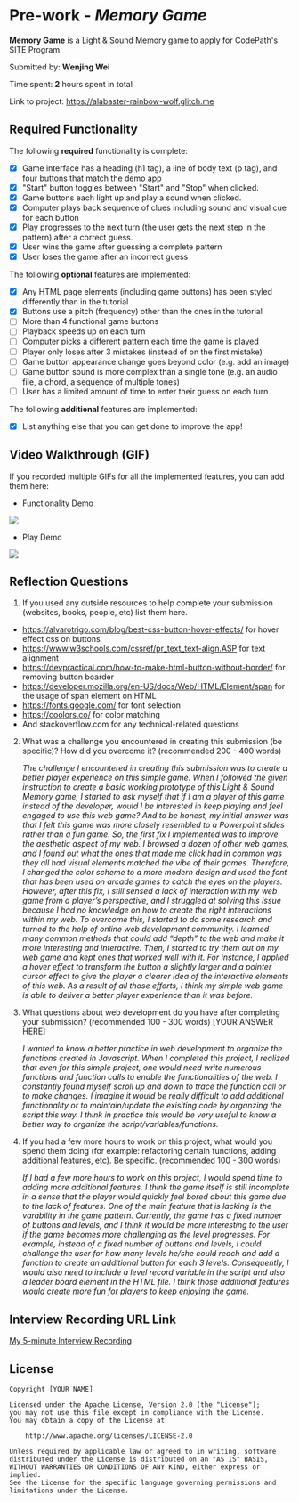 
# Pre-work - *Memory Game*

**Memory Game** is a Light & Sound Memory game to apply for CodePath's SITE Program. 

Submitted by: **Wenjing Wei**

Time spent: **2** hours spent in total

Link to project: https://alabaster-rainbow-wolf.glitch.me

## Required Functionality

The following **required** functionality is complete:

* [x] Game interface has a heading (h1 tag), a line of body text (p tag), and four buttons that match the demo app
* [x] "Start" button toggles between "Start" and "Stop" when clicked. 
* [x] Game buttons each light up and play a sound when clicked. 
* [x] Computer plays back sequence of clues including sound and visual cue for each button
* [x] Play progresses to the next turn (the user gets the next step in the pattern) after a correct guess. 
* [x] User wins the game after guessing a complete pattern
* [x] User loses the game after an incorrect guess

The following **optional** features are implemented:

* [x] Any HTML page elements (including game buttons) has been styled differently than in the tutorial
* [x] Buttons use a pitch (frequency) other than the ones in the tutorial
* [ ] More than 4 functional game buttons
* [ ] Playback speeds up on each turn
* [ ] Computer picks a different pattern each time the game is played
* [ ] Player only loses after 3 mistakes (instead of on the first mistake)
* [ ] Game button appearance change goes beyond color (e.g. add an image)
* [ ] Game button sound is more complex than a single tone (e.g. an audio file, a chord, a sequence of multiple tones)
* [ ] User has a limited amount of time to enter their guess on each turn

The following **additional** features are implemented:

- [x] List anything else that you can get done to improve the app!

## Video Walkthrough (GIF)

If you recorded multiple GIFs for all the implemented features, you can add them here:

* Functionality Demo

![](https://i.imgur.com/GmeR7HU.gif)

* Play Demo

![](https://i.imgur.com/GQc5BRw.gif)


## Reflection Questions
1. If you used any outside resources to help complete your submission (websites, books, people, etc) list them here. 
* https://alvarotrigo.com/blog/best-css-button-hover-effects/ for hover effect css on buttons
* https://www.w3schools.com/cssref/pr_text_text-align.ASP for text alignment
* https://devpractical.com/how-to-make-html-button-without-border/ for removing button boarder
* https://developer.mozilla.org/en-US/docs/Web/HTML/Element/span for the usage of span element on HTML
* https://fonts.google.com/ for font selection
* https://coolors.co/ for color matching
* And stackoverflow.com for any technical-related questions


2. What was a challenge you encountered in creating this submission (be specific)? How did you overcome it? (recommended 200 - 400 words) 

    _The challenge I encountered in creating this submission was to create a better player experience on this simple game. When I followed the given instruction to create a basic working prototype of this Light & Sound Memory game, I started to ask myself that if I am a player of this game instead of the developer, would I be interested in keep playing and feel engaged to use this web game? And to be honest, my initial answer was that I felt this game was more closely resembled to a Powerpoint slides rather than a fun game. So, the first fix I implemented was to improve the aesthetic aspect of my web. I browsed a dozen of other web games, and I found out what the ones that made me click had in common was they all had visual elements matched the vibe of their games. Therefore, I changed the color scheme to a more modern design and used the font that has been used on arcade games to catch the eyes on the players. However, after this fix, I still sensed a lack of interaction with my web game from a player’s perspective, and I struggled at solving this issue because I had no knowledge on how to create the right interactions within my web. To overcome this, I started to do some research and turned to the help of online web development community. I learned many common methods that could add “depth” to the web and make it more interesting and interactive. Then, I started to try them out on my web game and kept ones that worked well with it. For instance, I applied a hover effect to transform the button a slightly larger and a pointer cursor effect to give the player a clearer idea of the interactive elements of this web. As a result of all those efforts, I think my simple web game is able to deliver a better player experience than it was before._


3. What questions about web development do you have after completing your submission? (recommended 100 - 300 words) 
[YOUR ANSWER HERE]

    _I wanted to know a better practice in web development to organize the functions created in Javascript. When I completed this project, I realized that even for this simple project, one would need write numerous functions and function calls to enable the functionalities of the web. I constantly found myself scroll up and down to trace the function call or to make changes. I imagine it would be really difficult to add additional functionality or to maintain/update the exisiting code by organzing the script this way. I think in practice this would be very useful to know a better way to organize the script/variables/functions._
    
4. If you had a few more hours to work on this project, what would you spend them doing (for example: refactoring certain functions, adding additional features, etc). Be specific. (recommended 100 - 300 words) 

    _If I had a few more hours to work on this project, I would spend time to adding more additional features. I think the game itself is still incomplete in a sense that the player would quickly feel bored about this game due to the lack of features. One of the main feature that is lacking is the varability in the game pattern. Currently, the game has a fixed number of buttons and levels, and I think it would be more interesting to the user if the game becomes more challenging as the level progresses. For example, instead of a fixed number of buttons and levels, I could challenge the user for how many levels he/she could reach and add a function to create an additional button for each 3 levels. Consequently, I would also need to include a level record variable in the script and also a leader board element in the HTML file. I think those additional features would create more fun for players to keep enjoying the game._


## Interview Recording URL Link

[My 5-minute Interview Recording](https://youtu.be/lTcw_3pfNQE)


## License

    Copyright [YOUR NAME]

    Licensed under the Apache License, Version 2.0 (the "License");
    you may not use this file except in compliance with the License.
    You may obtain a copy of the License at

        http://www.apache.org/licenses/LICENSE-2.0

    Unless required by applicable law or agreed to in writing, software
    distributed under the License is distributed on an "AS IS" BASIS,
    WITHOUT WARRANTIES OR CONDITIONS OF ANY KIND, either express or implied.
    See the License for the specific language governing permissions and
    limitations under the License.
